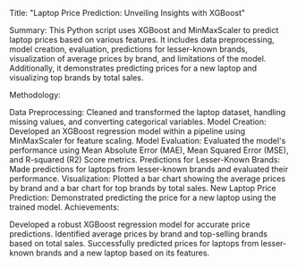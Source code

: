 Title:
"Laptop Price Prediction: Unveiling Insights with XGBoost"

Summary:
This Python script uses XGBoost and MinMaxScaler to predict laptop prices based on various features. It includes data preprocessing, model creation, evaluation, predictions for lesser-known brands, visualization of average prices by brand, and limitations of the model. Additionally, it demonstrates predicting prices for a new laptop and visualizing top brands by total sales.

Methodology:

Data Preprocessing: Cleaned and transformed the laptop dataset, handling missing values, and converting categorical variables.
Model Creation: Developed an XGBoost regression model within a pipeline using MinMaxScaler for feature scaling.
Model Evaluation: Evaluated the model's performance using Mean Absolute Error (MAE), Mean Squared Error (MSE), and R-squared (R2) Score metrics.
Predictions for Lesser-Known Brands: Made predictions for laptops from lesser-known brands and evaluated their performance.
Visualization: Plotted a bar chart showing the average prices by brand and a bar chart for top brands by total sales.
New Laptop Price Prediction: Demonstrated predicting the price for a new laptop using the trained model.
Achievements:

Developed a robust XGBoost regression model for accurate price predictions.
Identified average prices by brand and top-selling brands based on total sales.
Successfully predicted prices for laptops from lesser-known brands and a new laptop based on its features.
